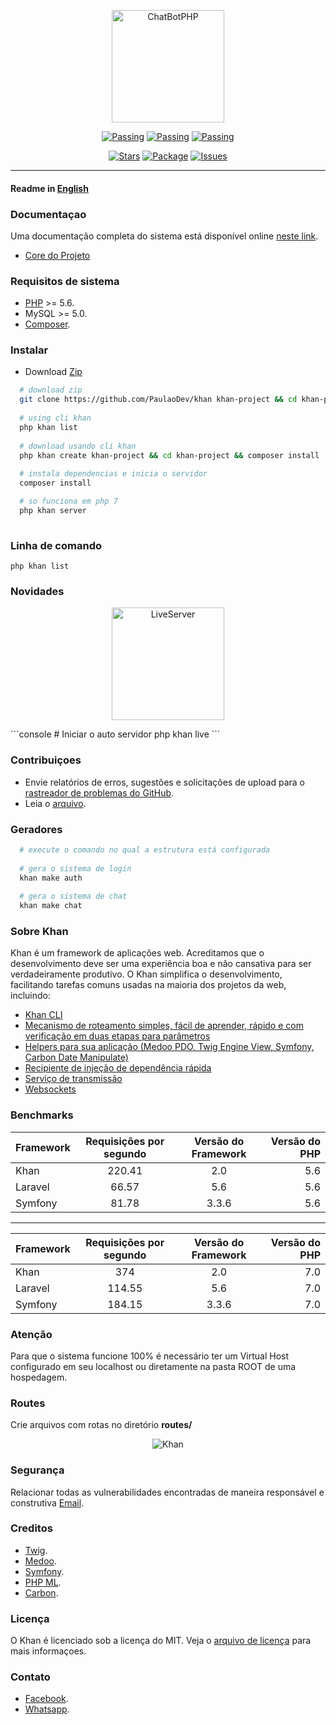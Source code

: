 <p align="center"><img src="https://i.imgur.com/X9o9Za0.png" alt="ChatBotPHP" width="180"/></p>

<p align="center">
    <a href="https://scrutinizer-ci.com/g/PaulaoDev/khan/?branch=master"><img src="https://scrutinizer-ci.com/g/PaulaoDev/router-khan/badges/quality-score.png?b=master" alt="Passing"></a>
    <a href="https://scrutinizer-ci.com/g/PaulaoDev/khan/build-status/master"><img src="https://scrutinizer-ci.com/g/PaulaoDev/router-khan/badges/build.png?b=master" alt="Passing"></a>
    <a href="https://raw.githubusercontent.com/PaulaoDev/khan/master/LICENSE"><img src="https://img.shields.io/badge/license-MIT-blue.svg" alt="Passing"></a>
</p>

<p align="center">
    <a href="https://github.com/PaulaoDev/khan/stargazers"><img src="https://img.shields.io/github/stars/badges/shields.svg?style=social&label=Stars" alt="Stars"></a>
    <a href="https://packagist.org/PaulaoDev/khan"><img src="https://img.shields.io/packagist/php-v/symfony/symfony.svg" alt="Package"></a>
    <a href="https://github.com/PaulaoDev/khan/issues"><img src="https://img.shields.io/github/issues/badges/shields.svg" alt="Issues"></a>
</p>

-----------------------
  #### Readme in [English](https://github.com/PaulaoDev/khan/blob/master/README-en.md)

  ### Documentaçao
  Uma documentação completa do sistema está disponível online [neste link](https://paulaodev.github.io/khan/docs/).

  - [Core do Projeto](https://github.com/PaulaoDev/khan-core)
  
  ### Requisitos de sistema
 - [PHP](http://php.net/downloads.php) >= 5.6.
 - MySQL >= 5.0.
 - [Composer](https://getcomposer.org/download/).

  ### Instalar
  - Download [Zip](https://github.com/PaulaoDev/khan/archive/master.zip)
  ```bash 
    # download zip
    git clone https://github.com/PaulaoDev/khan khan-project && cd khan-project && composer install
    
    # using cli khan
    php khan list
       
    # download usando cli khan
    php khan create khan-project && cd khan-project && composer install
    
    # instala dependencias e inicia o servidor
    composer install

    # so funciona em php 7
    php khan server
    
  ```
  
  

  ### Linha de comando
  ```console
  php khan list
  ```

  ### Novidades
  <p align="center"><img src="https://i.imgur.com/H4GhPPE.png" alt="LiveServer" width="180"/></p>
  ```console
  # Iniciar o auto servidor
  php khan live
  ```

 ### Contribuiçoes
 - Envie relatórios de erros, sugestões e solicitações de upload para o [rastreador de problemas do GitHub](https://github.com/PaulaoDev/khan/issues).
 - Leia o [arquivo](https://github.com/PaulaoDev/khan/blob/master/CONTRIBUTING.md).
  
  ### Geradores
  ```bash 
    # execute o comando no qual a estrutura está configurada
    
    # gera o sistema de login
    khan make auth
    
    # gera o sistema de chat
    khan make chat
  ```

 ### Sobre Khan
Khan é um framework de aplicações web. Acreditamos que o desenvolvimento deve ser uma experiência boa e não cansativa para ser verdadeiramente produtivo. O Khan simplifica o desenvolvimento, facilitando tarefas comuns usadas na maioria dos projetos da web, incluindo:
 
 - [Khan CLI](https://github.com/PaulaoDev/khan-cli)
 - [Mecanismo de roteamento simples, fácil de aprender, rápido e com verificação em duas etapas para parâmetros](https://github.com/PaulaoDev/khan-core/blob/master/src/Khan/Component/Router/src/Router/Router.php)
 - [Helpers para sua aplicação (Medoo PDO, Twig Engine View, Symfony, Carbon Date Manipulate)](https://github.com/PaulaoDev/khan-core/blob/master/composer.json)
 - [Recipiente de injeção de dependência rápida](https://github.com/PaulaoDev/khan-core/blob/master/src/Khan/Component/Container/ServiceContainer.php)
 - [Serviço de transmissão](https://github.com/PaulaoDev/khan-core/blob/master/src/Khan/Component/Stream/StreamServer.php)
 - [Websockets](https://github.com/PaulaoDev/khan-core/blob/master/src/Khan/Component/Socket/Socket.php)
 
 ### Benchmarks
 
 | Framework        | Requisições por segundo           | Versão do Framework  |  Versão do PHP  |
| ------------- |:-------------:|:-------------:|-----:|
| Khan      | 220.41 | 2.0 | 5.6 |
| Laravel      | 66.57      |   5.6 | 5.6 |
| Symfony |   81.78    |   3.3.6 | 5.6 |


----------------------


| Framework        | Requisições por segundo           | Versão do Framework  |  Versão do PHP  |
| ------------- |:-------------:|:-------------:| -----:|
| Khan      | 374 | 2.0 | 7.0 |
| Laravel      |    114.55   |   5.6 | 7.0 |
| Symfony |   184.15    |   3.3.6 | 7.0 |
 
### Atenção
Para que o sistema funcione 100% é necessário ter um Virtual Host configurado em seu localhost ou diretamente na pasta ROOT de uma hospedagem.

  ### Routes
  Crie arquivos com rotas no diretório **routes/**
  
  <p align="center"><img src="https://i.imgur.com/Z7R5ew4.png" alt="Khan"/></p>
   
   ### Segurança
   Relacionar todas as vulnerabilidades encontradas de maneira responsável e construtiva [Email](jskhanframework@gmail.com).
   
   ### Creditos
   
   
 - [Twig](https://github.com/twigphp/Twig).
 - [Medoo](https://github.com/catfan/Medoo).
 - [Symfony](https://github.com/symfony/symfony).
 - [PHP ML](https://github.com/php-ai/php-ml).
 - [Carbon](https://github.com/briannesbitt/Carbon).
  
  ### Licença
  O Khan é licenciado sob a licença do MIT. Veja o [arquivo de licença](https://github.com/PaulaoDev/khan/blob/master/LICENSE) para mais informaçoes.
  
  ### Contato
   - [Facebook](https://fb.com/PauloRodriguesYT).
   - [Whatsapp](https://bit.ly/whatsappdopaulo).
